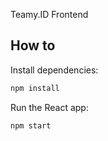 Teamy.ID Frontend

## How to

Install dependencies:
```sh
npm install
```

Run the React app:

```sh
npm start
```
